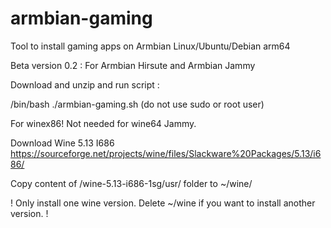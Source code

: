 # armbian-gaming
Tool to install gaming apps on Armbian Linux/Ubuntu/Debian arm64

Beta version 0.2 : For Armbian Hirsute and Armbian Jammy

Download and unzip and run script : 

/bin/bash ./armbian-gaming.sh (do not use sudo or root user)

For winex86! Not needed for wine64 Jammy. 

  Download Wine 5.13 I686 
  https://sourceforge.net/projects/wine/files/Slackware%20Packages/5.13/i686/

  Copy content of /wine-5.13-i686-1sg/usr/ folder to ~/wine/

! Only install one wine version. Delete ~/wine if you want to install another version. !
